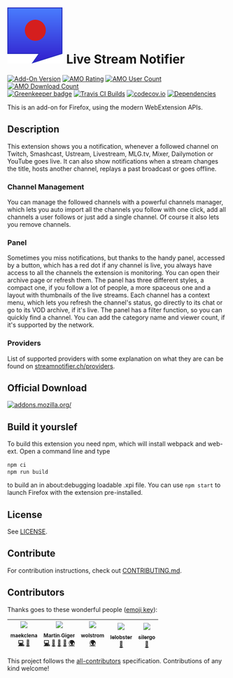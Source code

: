 # ![](webextension/assets/images/icon.svg) Live Stream Notifier

[![Add-On Version](https://img.shields.io/amo/v/justintv-stream-notificatio.svg)](https://addons.mozilla.org/firefox/addon/justintv-stream-notificatio/?src=external-ghversion) [![AMO Rating](https://img.shields.io/amo/stars/justintv-stream-notificatio.svg)](https://addons.mozilla.org/firefox/addon/justintv-stream-notificatio/?src=external-ghrating) [![AMO User Count](https://img.shields.io/amo/users/justintv-stream-notificatio.svg)](https://addons.mozilla.org/firefox/addon/justintv-stream-notificatio/?src=external-ghusers) [![AMO Download Count](https://img.shields.io/amo/d/justintv-stream-notificatio.svg)](https://addons.mozilla.org/firefox/addon/justintv-stream-notificatio/?src=external-ghdownloads)<br>
[![Greenkeeper badge](https://badges.greenkeeper.io/freaktechnik/justintv-stream-notifications.svg)](https://greenkeeper.io/)
[![Travis CI Builds](https://travis-ci.org/freaktechnik/justintv-stream-notifications.svg)](https://travis-ci.org/freaktechnik/justintv-stream-notifications) [![codecov.io](https://codecov.io/github/freaktechnik/justintv-stream-notifications/coverage.svg?branch=master)](https://codecov.io/github/freaktechnik/justintv-stream-notifications?branch=master) [![Dependencies](https://david-dm.org/freaktechnik/justintv-stream-notifications.svg)](https://github.com/freaktechnik/justintv-stream-notifications/network/dependencies)

This is an add-on for Firefox, using the modern WebExtension APIs.

## Description

This extension shows you a notification, whenever a followed channel on Twitch, Smashcast, Ustream, Livestream, MLG.tv, Mixer, Dailymotion or YouTube goes live. It can also show notifications when a stream changes the title, hosts another channel, replays a past broadcast or goes offline.

### Channel Management
You can manage the followed channels with a powerful channels manager, which lets you auto import all the channels you follow with one click, add all channels a user follows or just add a single channel. Of course it also lets you remove channels.

### Panel
Sometimes you miss notifications, but thanks to the handy panel, accessed by a button, which has a red dot if any channel is live, you always have access to all the channels the extension is monitoring. You can open their archive page or refresh them. The panel has three different styles, a compact one, if you follow a lot of people, a more spaceous one and a layout with thumbnails of the live streams. Each channel has a context menu, which lets you refresh the channel's status, go directly to its chat or go to its VOD archive, if it's live. The panel has a filter function, so you can quickly find a channel. You can add the category name and viewer count, if it's supported by the network.

### Providers
List of supported providers with some explanation on what they are can be found on [streamnotifier.ch/providers](https://streamnotifier.ch/providers/).

## Official Download

[![addons.mozilla.org/](https://addons.cdn.mozilla.net/static/img/addons-buttons/AMO-button_2.png)](https://addons.mozilla.org/firefox/addon/justintv-stream-notificatio/?src=external-gh-readme)

## Build it yourslef

To build this extension you need npm, which will install webpack and web-ext. Open a command line and type
```
npm ci
npm run build
```
to build an in about:debugging loadable .xpi file. You can use `npm start` to launch Firefox with the extension pre-installed.

## License

See [LICENSE](LICENSE).

## Contribute
For contribution instructions, check out [CONTRIBUTING.md](.github/CONTRIBUTING.md).

## Contributors

Thanks goes to these wonderful people ([emoji key](https://github.com/kentcdodds/all-contributors#emoji-key)):

<!-- ALL-CONTRIBUTORS-LIST:START - Do not remove or modify this section -->
<!-- prettier-ignore -->
| [<img src="https://avatars3.githubusercontent.com/u/7942850?v=4" width="100px;"/><br /><sub><b>maekclena</b></sub>](https://github.com/maekclena)<br />[💻](https://github.com/freaktechnik/justintv-stream-notifications/commits?author=maekclena "Code") [🐛](https://github.com/freaktechnik/justintv-stream-notifications/issues?q=author%3Amaekclena "Bug reports") | [<img src="https://avatars0.githubusercontent.com/u/640949?v=4" width="100px;"/><br /><sub><b>Martin Giger</b></sub>](https://humanoids.be)<br />[💻](https://github.com/freaktechnik/justintv-stream-notifications/commits?author=freaktechnik "Code") [📝](#blog-freaktechnik "Blogposts") [🎨](#design-freaktechnik "Design") [📖](https://github.com/freaktechnik/justintv-stream-notifications/commits?author=freaktechnik "Documentation") [🌍](#translation-freaktechnik "Translation") | [<img src="https://secure.gravatar.com/avatar/9a552874c4033ee5658da8351500c0ca?s=150&d=identico" width="100px;"/><br /><sub><b>wolstrom</b></sub>](https://www.transifex.com/user/profile/wolstrom/)<br />[🌍](#translation-wolstrom "Translation") | [<img src="https://avatars1.githubusercontent.com/u/11016915?v=4" width="100px;"/><br /><sub><b>lelobster</b></sub>](https://github.com/LeLobster)<br />[🐛](https://github.com/freaktechnik/justintv-stream-notifications/issues?q=author%3ALeLobster "Bug reports") | [<img src="https://avatars1.githubusercontent.com/u/32046715?v=4" width="100px;"/><br /><sub><b>silergo</b></sub>](https://github.com/Silergo)<br />[🐛](https://github.com/freaktechnik/justintv-stream-notifications/issues?q=author%3ASilergo "Bug reports") |
| :---: | :---: | :---: | :---: | :---: |
<!-- ALL-CONTRIBUTORS-LIST:END -->

This project follows the [all-contributors](https://github.com/kentcdodds/all-contributors) specification. Contributions of any kind welcome!
